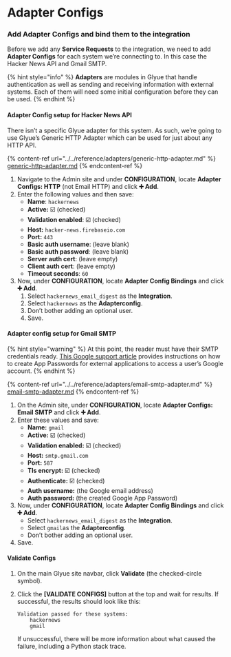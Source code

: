 # Adapter Configs

### Add Adapter Configs and bind them to the integration <a href="#step3-adapterconfigs-addadapterconfigsandbindthemtotheintegration" id="step3-adapterconfigs-addadapterconfigsandbindthemtotheintegration"></a>

Before we add any **Service Requests** to the integration, we need to add **Adapter Configs** for each system we’re connecting to. In this case the Hacker News API and Gmail SMTP.

{% hint style="info" %}
**Adapters** are modules in Glyue that handle authentication as well as sending and receiving information with external systems. Each of them will need some initial configuration before they can be used.
{% endhint %}

#### Adapter Config setup for Hacker News API <a href="#step3-adapterconfigs-adapterconfigsetupforhackernewsapi" id="step3-adapterconfigs-adapterconfigsetupforhackernewsapi"></a>

There isn’t a specific Glyue adapter for this system. As such, we’re going to use Glyue’s Generic HTTP Adapter which can be used for just about any HTTP API.

{% content-ref url="../../reference/adapters/generic-http-adapter.md" %}
[generic-http-adapter.md](../../reference/adapters/generic-http-adapter.md)
{% endcontent-ref %}

1. Navigate to the Admin site and under **CONFIGURATION**, locate **Adapter Configs: HTTP** (not Email HTTP) and click **➕ Add**.
2. Enter the following values and then save:
   * **Name**: `hackernews`
   * **Active:** ☑️ (checked)
   * **Validation enabled**: ☑️ (checked)
   * **Host:** `hacker-news.firebaseio.com`
   * **Port:** `443`
   * **Basic auth username**: (leave blank)
   * **Basic auth password**: (leave blank)
   * **Server auth cert**: (leave empty)
   * **Client auth cert**: (leave empty)
   * **Timeout seconds**: `60`
3. Now, under **CONFIGURATION**, locate **Adapter Config Bindings** and click **➕ Add**.
   1. Select `hackernews_email_digest` as the **Integration**.
   2. Select `hackernews` as the **Adapterconfig**.
   3. Don’t bother adding an optional user.
   4. Save.

#### Adapter config setup for Gmail SMTP <a href="#step3-adapterconfigs-adapterconfigsetupforgmailsmtp" id="step3-adapterconfigs-adapterconfigsetupforgmailsmtp"></a>

{% hint style="warning" %}
At this point, the reader must have their SMTP credentials ready. [This Google support article](https://support.google.com/accounts/answer/185833?hl=en) provides instructions on how to create App Passwords for external applications to access a user’s Google account.
{% endhint %}

{% content-ref url="../../reference/adapters/email-smtp-adapter.md" %}
[email-smtp-adapter.md](../../reference/adapters/email-smtp-adapter.md)
{% endcontent-ref %}

1. On the Admin site, under **CONFIGURATION**, locate **Adapter Configs: Email SMTP** and click **➕ Add**.
2. Enter these values and save:
   * **Name:** `gmail`
   * **Active:** ☑️ (checked)
   * **Validation enabled:** ☑️ (checked)
   * **Host:** `smtp.gmail.com`
   * **Port:** `587`
   * **Tls encrypt:** ☑️ (checked)
   * **Authenticate:** ☑️ (checked)
   * **Auth username:** (the Google email address)
   * **Auth password:** (the created Google App Password)
3. Now, under **CONFIGURATION**, locate **Adapter Config Bindings** and click **➕ Add**.
   * Select `hackernews_email_digest` as the **Integration**.
   * Select `gmail`as the **Adapterconfig**.
   * Don’t bother adding an optional user.
4. Save.

#### Validate Configs <a href="#step3-adapterconfigs-validateconfigs" id="step3-adapterconfigs-validateconfigs"></a>

1. On the main Glyue site navbar, click **Validate** (the checked-circle symbol).
2.  Click the **\[VALIDATE CONFIGS]** button at the top and wait for results. If successful, the results should look like this:

    ```
    Validation passed for these systems:
        hackernews
        gmail
    ```

    If unsuccessful, there will be more information about what caused the failure, including a Python stack trace.
